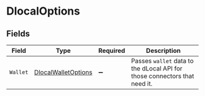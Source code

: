 # DlocalOptions


## Fields

| Field                                                                     | Type                                                                      | Required                                                                  | Description                                                               |
| ------------------------------------------------------------------------- | ------------------------------------------------------------------------- | ------------------------------------------------------------------------- | ------------------------------------------------------------------------- |
| `Wallet`                                                                  | [DlocalWalletOptions](../../Models/Components/DlocalWalletOptions.md)     | :heavy_minus_sign:                                                        | Passes `wallet` data to the dLocal API for those connectors that need it. |